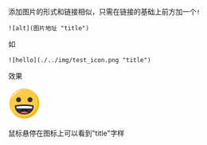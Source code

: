 添加图片的形式和链接相似，只需在链接的基础上前方加一个`!`

```text
![alt](图片地址 "title")
```

如

```text
![hello](./../img/test_icon.png "title")
```

效果

![hello](./../img/test_icon.png "title")

鼠标悬停在图标上可以看到"title"字样
